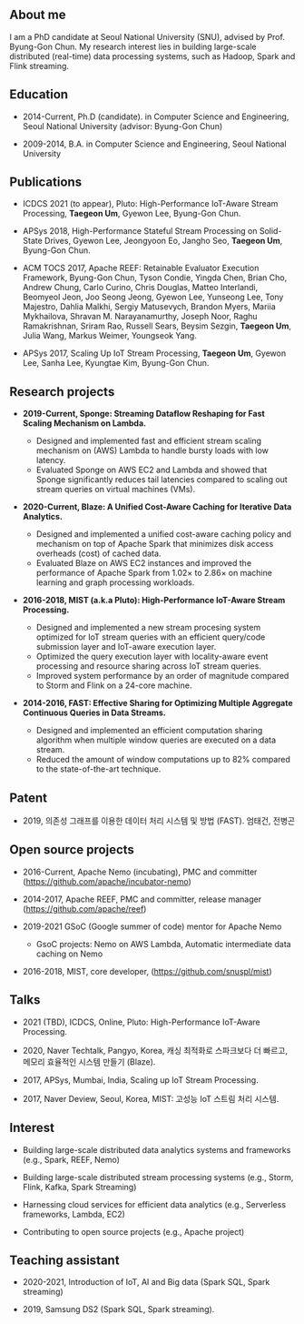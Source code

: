 
## About me

I am a PhD candidate at Seoul National University (SNU), advised by Prof. Byung-Gon Chun. 
My research interest lies in building large-scale distributed (real-time) data processing systems, such as Hadoop, Spark and Flink streaming.

## Education 
  - 2014-Current, Ph.D (candidate). in Computer Science and Engineering, Seoul National University  (advisor: Byung-Gon Chun)
  
  - 2009-2014, B.A. in Computer Science and Engineering, Seoul National University 

## Publications
  - ICDCS 2021 (to appear), Pluto: High-Performance IoT-Aware Stream Processing, **Taegeon Um**, Gyewon Lee, Byung-Gon Chun. 
  
  - APSys 2018, High-Performance Stateful Stream Processing on Solid-State Drives, Gyewon Lee, Jeongyoon Eo, Jangho Seo, **Taegeon Um**, Byung-Gon Chun. 
  
  - ACM TOCS 2017, Apache REEF: Retainable Evaluator Execution Framework, Byung-Gon Chun, Tyson Condie, Yingda Chen, Brian Cho, Andrew Chung, Carlo Curino, Chris Douglas, Matteo Interlandi, Beomyeol Jeon, Joo Seong Jeong, Gyewon Lee, Yunseong Lee, Tony Majestro, Dahlia Malkhi, Sergiy Matusevych, Brandon Myers, Mariia Mykhailova, Shravan M. Narayanamurthy, Joseph Noor, Raghu Ramakrishnan, Sriram Rao, Russell Sears, Beysim Sezgin, **Taegeon Um**, Julia Wang, Markus Weimer, Youngseok Yang. 
  
  - APSys 2017, Scaling Up IoT Stream Processing, **Taegeon Um**, Gyewon Lee, Sanha Lee, Kyungtae Kim, Byung-Gon Chun. 

## Research projects
  - **2019-Current, Sponge: Streaming Dataflow Reshaping for Fast Scaling Mechanism on Lambda.**
    - Designed and implemented fast and efficient stream scaling mechanism on (AWS) Lambda to handle bursty loads with low latency. 
    - Evaluated Sponge on AWS EC2 and Lambda and showed that Sponge significantly reduces tail latencies compared to scaling out stream queries on virtual machines (VMs). 


  - **2020-Current, Blaze: A Unified Cost-Aware Caching for Iterative Data Analytics.**
    - Designed and implemented a unified cost-aware caching policy and mechanism on top of Apache Spark that minimizes disk access overheads (cost) of cached data.
    - Evaluated Blaze on AWS EC2 instances and improved the performance of Apache Spark from 1.02× to 2.86× on machine learning and graph processing workloads.


  - **2016-2018, MIST (a.k.a Pluto): High-Performance IoT-Aware Stream Processing.**
    - Designed and implemented a new stream procesing system optimized for IoT stream queries with an efficient query/code submission layer and IoT-aware execution layer.
    - Optimized the query execution layer with locality-aware event processing and resource sharing across IoT stream queries. 
    - Improved system performance by an order of magnitude compared to Storm and Flink on a 24-core machine.


  - **2014-2016, FAST: Effective Sharing for Optimizing Multiple Aggregate Continuous Queries in Data Streams.**
    - Designed and implemented an efficient computation sharing algorithm when multiple window queries are executed on a data stream.
    - Reduced the amount of window computations up to 82% compared to the state-of-the-art technique.


## Patent
  - 2019, 의존성 그래프를 이용한 데이터 처리 시스템 및 방법 (FAST). 엄태건, 전병곤

## Open source projects
  - 2016-Current, Apache Nemo (incubating), PMC and committer (https://github.com/apache/incubator-nemo)
 
  - 2014-2017, Apache REEF, PMC and committer, release manager (https://github.com/apache/reef)
 
  - 2019-2021 GSoC (Google summer of code) mentor for Apache Nemo
    - GsoC projects: Nemo on AWS Lambda, Automatic intermediate data caching on Nemo
   
   
  - 2016-2018, MIST, core developer, (https://github.com/snuspl/mist)

## Talks 
  - 2021 (TBD), ICDCS, Online, Pluto: High-Performance IoT-Aware Processing.
  
  - 2020, Naver Techtalk, Pangyo, Korea, 캐싱 최적화로 스파크보다 더 빠르고, 메모리 효율적인 시스템 만들기 (Blaze).
  
  - 2017, APSys, Mumbai, India, Scaling up IoT Stream Processing.
  
  - 2017, Naver Deview, Seoul, Korea, MIST: 고성능 IoT 스트림 처리 시스템. 

## Interest 
  - Building large-scale distributed data analytics systems and frameworks (e.g., Spark, REEF, Nemo)
  
  - Building large-scale distributed stream processing systems (e.g., Storm, Flink, Kafka, Spark Streaming)
  
  - Harnessing cloud services for efficient data analytics (e.g., Serverless frameworks, Lambda, EC2)
  
  - Contributing to open source projects (e.g., Apache project)

## Teaching assistant 
  - 2020-2021, Introduction of IoT, AI and Big data (Spark SQL, Spark streaming)
  
  - 2019, Samsung DS2 (Spark SQL, Spark streaming).


